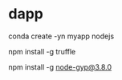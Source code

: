 # dapp

conda create -yn myapp nodejs

npm install -g truffle
<!--
npm install -g --production windows-build-tools@3.1.0
-->
npm install -g node-gyp@3.8.0
